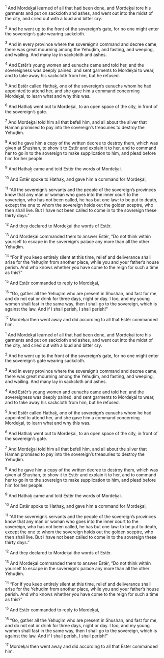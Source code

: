 <sup>1</sup> And Mordeḵai learned of all that had been done, and Mordeḵai tore his garments and put on sackcloth and ashes, and went out into the midst of the city, and cried out with a loud and bitter cry.

<sup>2</sup> And he went up to the front of the sovereign’s gate, for no one might enter the sovereign’s gate wearing sackcloth.

<sup>3</sup> And in every province where the sovereign’s command and decree came, there was great mourning among the Yehuḏim, and fasting, and weeping, and wailing. And many lay in sackcloth and ashes.

<sup>4</sup> And Estĕr’s young women and eunuchs came and told her, and the sovereigness was deeply pained, and sent garments to Mordeḵai to wear, and to take away his sackcloth from him, but he refused.

<sup>5</sup> And Estĕr called Hathaḵ, one of the sovereign’s eunuchs whom he had appointed to attend her, and she gave him a command concerning Mordeḵai, to learn what and why this was.

<sup>6</sup> And Hathaḵ went out to Mordeḵai, to an open space of the city, in front of the sovereign’s gate.

<sup>7</sup> And Mordeḵai told him all that befell him, and all about the silver that Haman promised to pay into the sovereign’s treasuries to destroy the Yehuḏim.

<sup>8</sup> And he gave him a copy of the written decree to destroy them, which was given at Shushan, to show it to Estĕr and explain it to her, and to command her to go in to the sovereign to make supplication to him, and plead before him for her people.

<sup>9</sup> And Hathaḵ came and told Estĕr the words of Mordeḵai.

<sup>10</sup> And Estĕr spoke to Hathaḵ, and gave him a command for Mordeḵai,

<sup>11</sup> “All the sovereign’s servants and the people of the sovereign’s provinces know that any man or woman who goes into the inner court to the sovereign, who has not been called, he has but one law: to be put to death, except the one to whom the sovereign holds out the golden sceptre, who then shall live. But I have not been called to come in to the sovereign these thirty days.”

<sup>12</sup> And they declared to Mordeḵai the words of Estĕr.

<sup>13</sup> And Mordeḵai commanded them to answer Estĕr, “Do not think within yourself to escape in the sovereign’s palace any more than all the other Yehuḏim.

<sup>14</sup> “For if you keep entirely silent at this time, relief and deliverance shall arise for the Yehuḏim from another place, while you and your father’s house perish. And who knows whether you have come to the reign for such a time as this?”

<sup>15</sup> And Estĕr commanded to reply to Mordeḵai,

<sup>16</sup> “Go, gather all the Yehuḏim who are present in Shushan, and fast for me, and do not eat or drink for three days, night or day. I too, and my young women shall fast in the same way, then I shall go to the sovereign, which is against the law. And if I shall perish, I shall perish!”

<sup>17</sup> Mordeḵai then went away and did according to all that Estĕr commanded him.

<sup>1</sup> And Mordeḵai learned of all that had been done, and Mordeḵai tore his garments and put on sackcloth and ashes, and went out into the midst of the city, and cried out with a loud and bitter cry.

<sup>2</sup> And he went up to the front of the sovereign’s gate, for no one might enter the sovereign’s gate wearing sackcloth.

<sup>3</sup> And in every province where the sovereign’s command and decree came, there was great mourning among the Yehuḏim, and fasting, and weeping, and wailing. And many lay in sackcloth and ashes.

<sup>4</sup> And Estĕr’s young women and eunuchs came and told her, and the sovereigness was deeply pained, and sent garments to Mordeḵai to wear, and to take away his sackcloth from him, but he refused.

<sup>5</sup> And Estĕr called Hathaḵ, one of the sovereign’s eunuchs whom he had appointed to attend her, and she gave him a command concerning Mordeḵai, to learn what and why this was.

<sup>6</sup> And Hathaḵ went out to Mordeḵai, to an open space of the city, in front of the sovereign’s gate.

<sup>7</sup> And Mordeḵai told him all that befell him, and all about the silver that Haman promised to pay into the sovereign’s treasuries to destroy the Yehuḏim.

<sup>8</sup> And he gave him a copy of the written decree to destroy them, which was given at Shushan, to show it to Estĕr and explain it to her, and to command her to go in to the sovereign to make supplication to him, and plead before him for her people.

<sup>9</sup> And Hathaḵ came and told Estĕr the words of Mordeḵai.

<sup>10</sup> And Estĕr spoke to Hathaḵ, and gave him a command for Mordeḵai,

<sup>11</sup> “All the sovereign’s servants and the people of the sovereign’s provinces know that any man or woman who goes into the inner court to the sovereign, who has not been called, he has but one law: to be put to death, except the one to whom the sovereign holds out the golden sceptre, who then shall live. But I have not been called to come in to the sovereign these thirty days.”

<sup>12</sup> And they declared to Mordeḵai the words of Estĕr.

<sup>13</sup> And Mordeḵai commanded them to answer Estĕr, “Do not think within yourself to escape in the sovereign’s palace any more than all the other Yehuḏim.

<sup>14</sup> “For if you keep entirely silent at this time, relief and deliverance shall arise for the Yehuḏim from another place, while you and your father’s house perish. And who knows whether you have come to the reign for such a time as this?”

<sup>15</sup> And Estĕr commanded to reply to Mordeḵai,

<sup>16</sup> “Go, gather all the Yehuḏim who are present in Shushan, and fast for me, and do not eat or drink for three days, night or day. I too, and my young women shall fast in the same way, then I shall go to the sovereign, which is against the law. And if I shall perish, I shall perish!”

<sup>17</sup> Mordeḵai then went away and did according to all that Estĕr commanded him.

